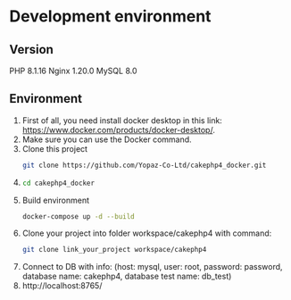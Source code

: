 # Development environment

## Version

PHP 8.1.16
Nginx 1.20.0
MySQL 8.0

## Environment

1. First of all, you need install docker desktop in this link: https://www.docker.com/products/docker-desktop/.
2. Make sure you can use the Docker command.
3. Clone this project
    ```bash
    git clone https://github.com/Yopaz-Co-Ltd/cakephp4_docker.git
    ```
4.
    ```bash
    cd cakephp4_docker
    ```
5. Build environment
   ```bash
   docker-compose up -d --build
   ```
6. Clone your project into folder workspace/cakephp4 with command:
   ```bash
   git clone link_your_project workspace/cakephp4
   ```
7. Connect to DB with info:
   (host: mysql, user: root, password: password, database name: cakephp4, database test name: db_test)
8. http://localhost:8765/